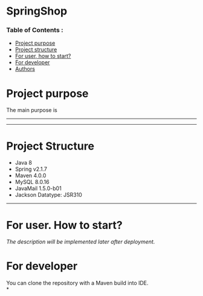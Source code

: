 # SpringShop

### Table of Contents : 
* [Project purpose](#purpose)
* [Project structure](#structure)
* [For user, how to start?](#user-start)
* [For developer](#developer-start)
* [Authors](#authors)

# <a name="purpose"></a>Project purpose
The main purpose is 
<hr>

<hr>

# <a name="structure"></a>Project Structure
* Java 8
* Spring v2.1.7
* Maven 4.0.0
* MySQL 8.0.16
* JavaMail 1.5.0-b01
* Jackson Datatype: JSR310
<hr>

# <a name="user-start"></a>For user. How to start?
*The description will be implemented later after deployment.*


# <a name="developer-start"></a>For developer
You can clone the repository with a Maven build into IDE.  
* 
